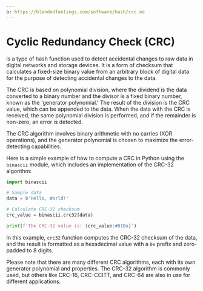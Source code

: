 ```yaml
---
b: https://blendedfeelings.com/software/hash/crc.md
---
```


# Cyclic Redundancy Check (CRC) 
is a type of hash function used to detect accidental changes to raw data in digital networks and storage devices. It is a form of checksum that calculates a fixed-size binary value from an arbitrary block of digital data for the purpose of detecting accidental changes to the data.

The CRC is based on polynomial division, where the dividend is the data converted to a binary number and the divisor is a fixed binary number, known as the 'generator polynomial.' The result of the division is the CRC value, which can be appended to the data. When the data with the CRC is received, the same polynomial division is performed, and if the remainder is non-zero, an error is detected.

The CRC algorithm involves binary arithmetic with no carries (XOR operations), and the generator polynomial is chosen to maximize the error-detecting capabilities.

Here is a simple example of how to compute a CRC in Python using the `binascii` module, which includes an implementation of the CRC-32 algorithm:

```python
import binascii

# Sample data
data = b'Hello, World!'

# Calculate CRC-32 checksum
crc_value = binascii.crc32(data)

print(f'The CRC-32 value is: {crc_value:#010x}')
```

In this example, `crc32` function computes the CRC-32 checksum of the data, and the result is formatted as a hexadecimal value with a `0x` prefix and zero-padded to 8 digits.

Please note that there are many different CRC algorithms, each with its own generator polynomial and properties. The CRC-32 algorithm is commonly used, but others like CRC-16, CRC-CCITT, and CRC-64 are also in use for different applications.
